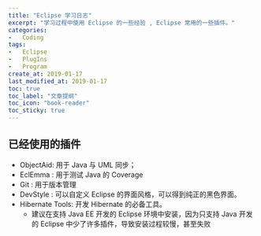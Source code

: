 ```yaml
---
title: "Eclipse 学习日志"
excerpt: "学习过程中使用 Eclipse 的一些经验 , Eclipse 常用的一些插件。"
categories:
-   Coding
tags:
-   Eclipse
-   PlugIns
-   Program
create_at: 2019-01-17
last_modified_at: 2019-01-17
toc: true
toc_label: "文章提纲"
toc_icon: "book-reader"
toc_sticky: true
---
```


## 已经使用的插件

-   ObjectAid: 用于 Java 与 UML 同步；
-   EclEmma : 用于测试 Java 的 Coverage
-   Git : 用于版本管理
-   DevStyle : 可以自定义 Eclipse 的界面风格，可以得到纯正的黑色界面。
-   Hibernate Tools: 开发 Hibernate 的必备工具。
    -   建议在支持 Java EE 开发的 Eclipse 环境中安装，因为只支持 Java 开发的 Eclipse 中少了许多插件，导致安装过程较慢，甚至失败
